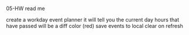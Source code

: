 05-HW read me

create a workday event planner
it will tell you the current day
hours that have passed will be a diff color (red)
save events to local 
clear on refresh
